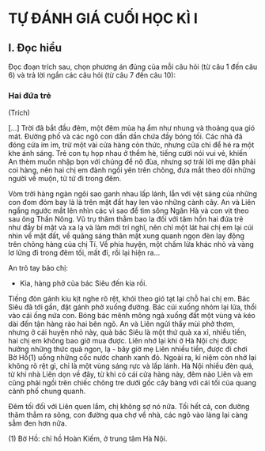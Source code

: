 # TỰ ĐÁNH GIÁ CUỐI HỌC KÌ I

## I. Đọc hiểu

Đọc đoạn trích sau, chọn phương án đúng của mỗi câu hỏi (từ câu 1 đến câu 6) và trả lời ngắn các câu hỏi (từ câu 7 đến câu 10):

### Hai đứa trẻ
(Trích)

[...] Trời đã bắt đầu đêm, một đêm mùa hạ ẩm như nhung và thoảng qua gió mát. Đường phố và các ngõ con dần dần chứa đầy bóng tối. Các nhà đã đóng cửa im ỉm, trừ một vài cửa hàng còn thức, nhưng cửa chỉ để hé ra một khe ánh sáng. Trẻ con tụ họp nhau ở thềm hè, tiếng cười nói vui vẻ, khiến An thèm muốn nhập bọn với chúng để nô đùa, nhưng sợ trái lời mẹ dặn phải coi hàng, nên hai chị em đành ngồi yên trên chõng, đưa mắt theo dõi những người về muộn, tử tử đi trong đêm.

Vòm trời hàng ngàn ngôi sao ganh nhau lấp lánh, lẫn với vệt sáng của những con đom đóm bay là là trên mặt đất hay len vào những cành cây. An và Liên ngẩng ngước mắt lên nhìn các vì sao để tìm sông Ngân Hà và con vịt theo sau ông Thần Nông. Vũ trụ thăm thẳm bao la đối với tâm hồn hai đứa trẻ như đầy bí mật và xa lạ và làm mới trí nghĩ, nên chỉ một lát hai chị em lại cúi nhìn về mặt đất, về quãng sáng thân mật xung quanh ngọn đèn lay động trên chõng hàng của chị Tí. Về phía huyện, một chấm lửa khác nhỏ và vàng lơ lửng đi trong đêm tối, mất đi, rồi lại hiện ra...

An trỏ tay bảo chị:
- Kia, hàng phở của bác Siêu đến kia rồi.

Tiếng đòn gánh kiu kịt nghe rõ rệt, khói theo gió tạt lại chỗ hai chị em. Bác Siêu đã tới gần, đặt gánh phở xuống đường. Bác cúi xuống nhóm lại lửa, thổi vào cái ống nứa con. Bóng bác mênh mông ngả xuống đất một vùng và kéo dài đến tận hàng rào hai bên ngõ. An và Liên ngửi thấy mùi phở thơm, nhưng ở cái huyện nhỏ này, quà bác Siêu là một thứ quà xa xỉ, nhiều tiền, hai chị em không bao giờ mua được. Liên nhớ lại khi ở Hà Nội chị được hưởng những thức quà ngon, lạ - bây giờ mẹ Liên nhiều tiền, được đi chơi Bờ Hồ(1) uống những cốc nước chanh xanh đỏ. Ngoài ra, kỉ niệm còn nhớ lại không rõ rệt gì, chỉ là một vùng sáng rực và lấp lánh. Hà Nội nhiều đèn quá, từ khi nhà Liên dọn về đây, từ khi có cái cửa hàng này, đêm nào Liên và em cũng phải ngồi trên chiếc chõng tre dưới gốc cây bàng với cái tối của quang cảnh phố chung quanh.

Đêm tối đối với Liên quen lắm, chị không sợ nó nữa. Tối hết cả, con đường thăm thẳm ra sông, con đường qua chợ về nhà, các ngõ vào làng lại càng sẫm đen hơn nữa.

(1) Bờ Hồ: chỉ hồ Hoàn Kiếm, ở trung tâm Hà Nội.